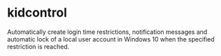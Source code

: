 # kidcontrol
Automatically create login time restrictions, notification messages and automatic lock of a local user account in Windows 10 when the specified restriction is reached.
